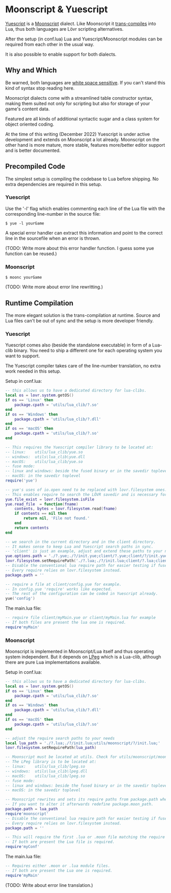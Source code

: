 Moonscript & Yuescript
===

[Yuescript](https://yuescript.org/) is a 
[Moonscript](https://moonscript.org) dialect.
Like Moonscript it
[trans-compiles](https://en.wikipedia.org/wiki/Source-to-source_compiler)
into Lua, thus both languages are Lövr scripting alternatives.

After the setup (in conf.lua) Lua and Yuescript/Moonscript modules can be required from each other
in the usual way.

It is also possible to enable support for both dialects.

Why and Which
---

Be warned, both languages are [white space sensitive](https://en.wikipedia.org/wiki/Off-side_rule).
If you can't stand this kind of syntax stop reading here.

Moonscript dialects come with a streamlined table constructor syntax,
making them suited not only for scripting but also for storage of your game's content data.

Featured are all kinds of additional syntactic sugar
and a class system for object oriented coding.

At the time of this writing (December 2022)
Yuescript is under active development and extends on Moonscript a lot already.
Moonscript on the other hand is more mature, more stable, features more/better editor support and is
better documented.

Precompiled Code
---

The simplest setup is compiling the codebase to Lua before shipping.
No extra dependencies are required in this setup.

### Yuescript

Use the '-l' flag which enables commenting each line of the Lua file with the corresponding
line-number in the source file:
    
    $ yue -l yourGame

A special error handler can extract this information 
and point to the correct line in the sourcefile when an error is thrown.

(TODO: Write more about this error handler function. I guess some yue function can be reused.)

### Moonscript

    $ moonc yourGame

(TODO: Write more about error line rewritting.)

Runtime Compilation
---

The more elegant solution is the trans-compilation at runtime.
Source and Lua files can't be out of sync and the setup is more developer friendly.

### Yuescript

Yuescript comes also (beside the standalone executable) in form of a Lua-clib binary.
You need to ship a different one for each operating system you want to support.

The Yuescript compiler takes care of the line-number translation,
no extra work needed in this setup.

Setup in conf.lua:

``` lua
-- this allows us to have a dedicated directory for lua-clibs.
local os = lovr.system.getOS()
if os == 'Linux' then
    package.cpath = 'utils/lua_clib/?.so'
end
if os == 'Windows' then
    package.cpath = 'utils/lua_clib/?.dll'
end
if os == 'macOS' then
    package.cpath = 'utils/lua_clib/?.so'
end

-- This requires the Yuescript compiler library to be located at:
-- linux:    utils/lua_clib/yue.so
-- windows:  utils\lua_clib\yue.dll
-- macOS:    utils/lua_clib/yue.so
-- fuse mode:
-- linux and windows: beside the fused binary or in the savedir toplevel.
-- macOS: in the savedir toplevel
require('yue')

-- yue's uses of io.open need to be replaced with lovr.filesystem ones.
-- This enables require to search the LÖVR savedir and is necessary for the fuse mode.
yue.file_exist = lovr.filesystem.isFile
yue.read_file  = function(fname)
    contents, bytes = lovr.filesystem.read(fname)
    if contents == nil then
        return nil, 'File not found.'
    end
    return contents
end

-- we search in the current directory and in the client directory.
-- It makes sense to keep Lua and Yuescript search paths in sync.
-- 'client' is just an example, adjust and extend these paths to your needs.
yue.options.path = './?.yue;./?/init.yue;client/?.yue;client/?/init.yue'
lovr.filesystem.setRequirePath('./?.lua;./?/init.lua;client/?.lua;client/?/init.lua')
-- Disable the conventional lua require path for easier testing if fuse mode works.
-- Every require relies on lovr.filesystem instead.
package.path = ''

-- require a file at client/config.yue for example.
-- In config.yue 'require' works like expected.
-- The rest of the configuration can be coded in Yuescript already.
yue('config')
```

The main.lua file:

``` lua
-- require file client/myMain.yue or client/myMain.lua for example
-- If both files are present the lua one is required.
require'myMain'
```

### Moonscript

Moonscript is implemented in Moonscript/Lua itself and thus operating system independent.
But it depends on [LPeg](http://www.inf.puc-rio.br/~roberto/lpeg/) which is a Lua-clib, although
there are pure Lua implementations available.

Setup in conf.lua:

``` lua
-- this allows us to have a dedicated directory for lua-clibs.
local os = lovr.system.getOS()
if os == 'Linux' then
    package.cpath = 'utils/lua_clib/?.so'
end
if os == 'Windows' then
    package.cpath = 'utils/lua_clib/?.dll'
end
if os == 'macOS' then
    package.cpath = 'utils/lua_clib/?.so'
end

-- adjust the require search paths to your needs
local lua_path = './?.lua;./?/init.lua;utils/moonscript/?/init.lua;'
lovr.filesystem.setRequirePath(lua_path)

-- Moonscript must be located at utils. Check for utils/moonscript/moonscript/init.lua.
-- The LPeg library is to be located at:
-- linux:    utils/lua_clib/lpeg.so
-- windows:  utils\lua_clib\lpeg.dll
-- macOS:    utils/lua_clib/lpeg.so
-- fuse mode:
-- linux and windows: beside the fused binary or in the savedir toplevel.
-- macOS: in the savedir toplevel

-- Moonscript rewrites and sets its require paths from package.path when first required.
-- If you want to alter it afterwards redefine package.moon_path.
package.path = lua_path
require'moonscript'
-- Disable the conventional lua require path for easier testing if fuse mode works.
-- Every require relies on lovr.filesystem instead.
package.path = ''

-- This will require the first .lua or .moon file matching the require paths.
-- If both are present the Lua file is required.
require'myConf'
```

The main.lua file:

``` lua
-- Requires either .moon or .lua module files.
-- If both are present the Lua one is required.
require'myMain'
```

(TODO: Write about error line translation.)
